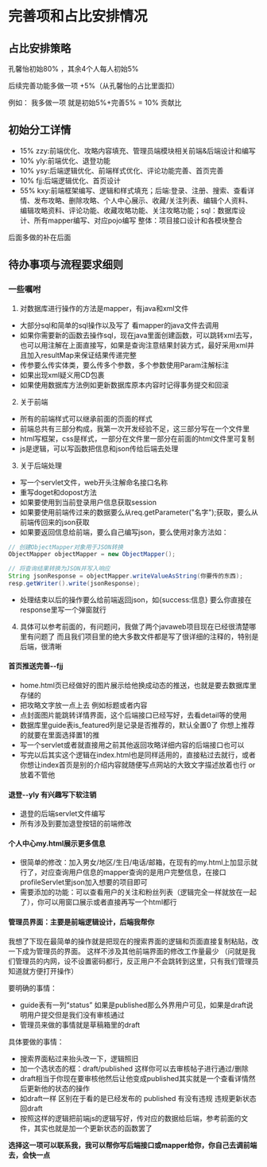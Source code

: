 # 完善项和占比安排情况
## 占比安排策略
孔馨怡初始80% ，其余4个人每人初始5%

后续完善功能多做一项 +5%（从孔馨怡的占比里面扣）

例如： 我多做一项 就是初始5%+完善5% = 10% 贡献比

## 初始分工详情
- 15% zzy:前端优化、攻略内容填充、管理员端模块相关前端&后端设计和编写
- 10% yly:前端优化、退登功能
- 10% ysy:后端逻辑优化、前端样式优化、评论功能完善、首页完善
- 10% fjj:后端逻辑优化、首页设计
- 55% kxy:前端框架编写、逻辑和样式填充；后端:登录、注册、搜索、查看详情、发布攻略、删除攻略、个人中心展示、收藏/关注列表、编辑个人资料、编辑攻略资料、评论功能、收藏攻略功能、关注攻略功能；sql：数据库设计、所有mapper编写、对应pojo编写  整体：项目接口设计和各模块整合

后面多做的补在后面

## 待办事项与流程要求细则
### 一些嘱咐
1. 对数据库进行操作的方法是mapper，有java和xml文件 
- 大部分sql和简单的sql操作以及写了 看mapper的java文件去调用
- 如果你需要新的函数去操作sql，现在java里面创建函数，可以跳转xml去写，也可以用注解在上面直接写，如果是查询注意结果封装方式，最好采用xml并且加入resultMap来保证结果传递完整
- 传参要么传实体类，要么传多个参数，多个参数使用Param注解标注
- 如果出现xml疑义用CD包裹
- 如果使用数据库方法例如更新数据库原本内容时记得事务提交和回滚

2. 关于前端 
- 所有的前端样式可以继承前面的页面的样式
- 前端总共有三部分构成，我第一次开发经验不足，这三部分写在一个文件里
- html写框架，css是样式，一部分在文件里一部分在前面的html文件里可复制
- js是逻辑，可以写函数把信息和json传给后端去处理

3. 关于后端处理
- 写一个servlet文件，web开头注解命名接口名称
- 重写doget和dopost方法 
- 如果要使用到当前登录用户信息获取session
- 如果要使用前端传过来的数据要么从req.getParameter("名字");获取，要么从前端传回来的json获取
- 如果要返回信息给前端，要么自己编写json，要么使用对象方法如：
```java
// 创建ObjectMapper对象用于JSON转换
ObjectMapper objectMapper = new ObjectMapper();

// 将查询结果转换为JSON并写入响应
String jsonResponse = objectMapper.writeValueAsString(你要传的东西);
resp.getWriter().write(jsonResponse);
```
- 处理结束以后的操作要么给前端返回json，如{success:信息} 要么你直接在response里写一个弹窗就行

4. 具体可以参考前面的，有问题问，我做了两个javaweb项目现在已经很清楚哪里有问题了 而且我们项目里的绝大多数文件都是写了很详细的注释的，特别是后端，很清晰

#### 首页推送完善--fjj
- home.html页已经做好的图片展示给他换成动态的推送，也就是要去数据库里存储的 
- 把攻略文字放一点上去 例如标题或者内容
- 点封面图片能跳转详情界面，这个后端接口已经写好，去看detail等的使用
- 数据库里guide表is_featured列是记录是否推荐的，默认全置0了 你想上推荐的就要在里面选择置1的推
- 写一个servlet或者就直接用之前其他返回攻略详细内容的后端接口也可以
- 写完以后其实这个逻辑在index.html也是同样适用的，直接粘过去就行，或者你想让index首页是别的介绍内容就随便写点网站的大致文字描述放着也行 or 放着不管他
#### 退登--yly 有兴趣写下软注销 
- 退登的后端servlet文件编写
- 所有涉及到要加退登按钮的前端修改 
#### 个人中心my.html展示更多信息
- 很简单的修改：加入男女/地区/生日/电话/邮箱，在现有的my.html上加显示就行了，对应查询用户信息的mapper查询的是用户完整信息，在接口profileServlet里json加入想要的项目即可
- 需要添加的功能：可以查看用户的关注和粉丝列表（逻辑完全一样就放在一起了），你可以用窗口展示或者直接再写一个html都行
#### 管理员界面：主要是前端逻辑设计，后端我帮你
我想了下现在最简单的操作就是把现在的搜索界面的逻辑和页面直接复制粘贴，改一下成为管理员的界面。
这样不涉及其他前端界面的修改工作量最少
（问就是我们管理员的内网，设不设置密码都行，反正用户不会跳转到这里，只有我们管理员知道就方便打开操作）

要明确的事情：
- guide表有一列“status” 如果是published那么外界用户可见，如果是draft说明用户提交但是我们没有审核通过
- 管理员来做的事情就是草稿箱里的draft

具体要做的事情：
- 搜索界面粘过来抬头改一下，逻辑照旧
- 加一个选状态的框：draft/published 这样你可以去审核帖子进行通过/删除
- draft相当于你现在要审核他然后让他变成published其实就是一个查看详情然后更新他的状态的操作
- 如draft一样 区别在于看的是已经发布的 published 有没有违规 违规更新状态回draft
- 按照这样的逻辑把前端js的逻辑写好，传对应的数据给后端，参考前面的文件，其实也就是加一个更新状态的函数罢了

**选择这一项可以联系我，我可以帮你写后端接口或mapper给你，你自己去调前端去，会快一点**

